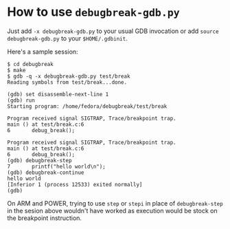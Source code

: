 # How to use `debugbreak-gdb.py`

Just add `-x debugbreak-gdb.py` to your usual GDB invocation or add `source debugbreak-gdb.py` to your `$HOME/.gdbinit`.

Here's a sample session:

```
$ cd debugbreak
$ make
$ gdb -q -x debugbreak-gdb.py test/break
Reading symbols from test/break...done.

(gdb) set disassemble-next-line 1
(gdb) run
Starting program: /home/fedora/debugbreak/test/break 

Program received signal SIGTRAP, Trace/breakpoint trap.
main () at test/break.c:6
6		debug_break();

Program received signal SIGTRAP, Trace/breakpoint trap.
main () at test/break.c:6
6		debug_break();
(gdb) debugbreak-step
7		printf("hello world\n");
(gdb) debugbreak-continue 
hello world
[Inferior 1 (process 12533) exited normally]
(gdb)

```

On ARM and POWER, trying to use `step` or `stepi` in place of `debugbreak-step` in the sesion above wouldn't have worked as execution would be stock on the breakpoint instruction.
